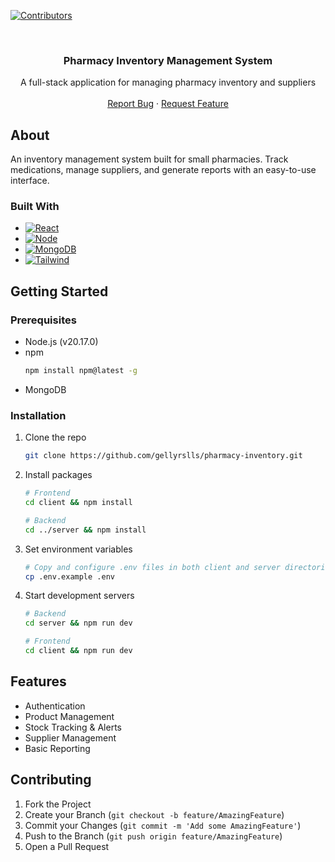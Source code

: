 <a name="readme-top"></a>

[![Contributors][contributors-shield]][contributors-url]

<br />
<div align="center">
  <h3 align="center">Pharmacy Inventory Management System</h3>

  <p align="center">
    A full-stack application for managing pharmacy inventory and suppliers
    <br />
    <br />
    <a href="https://github.com/gellyrslls/pharmacy-inventory/issues">Report Bug</a>
    ·
    <a href="https://github.com/gellyrslls/pharmacy-inventory/issues">Request Feature</a>
  </p>
</div>

## About

An inventory management system built for small pharmacies. Track medications, manage suppliers, and generate reports with an easy-to-use interface.

### Built With

* [![React][React.js]][React-url]
* [![Node][Node.js]][Node-url]
* [![MongoDB][MongoDB]][MongoDB-url]
* [![Tailwind][Tailwind-css]][Tailwind-url]

## Getting Started

### Prerequisites

* Node.js (v20.17.0)
* npm
  ```sh
  npm install npm@latest -g
  ```
* MongoDB

### Installation

1. Clone the repo
   ```sh
   git clone https://github.com/gellyrslls/pharmacy-inventory.git
   ```
2. Install packages
   ```sh
   # Frontend
   cd client && npm install

   # Backend
   cd ../server && npm install
   ```
3. Set environment variables
   ```sh
   # Copy and configure .env files in both client and server directories
   cp .env.example .env
   ```
4. Start development servers
   ```sh
   # Backend
   cd server && npm run dev

   # Frontend
   cd client && npm run dev
   ```

## Features

- Authentication
- Product Management
- Stock Tracking & Alerts
- Supplier Management
- Basic Reporting

## Contributing

1. Fork the Project
2. Create your Branch (`git checkout -b feature/AmazingFeature`)
3. Commit your Changes (`git commit -m 'Add some AmazingFeature'`)
4. Push to the Branch (`git push origin feature/AmazingFeature`)
5. Open a Pull Request


<!-- MARKDOWN LINKS & IMAGES -->
[contributors-shield]: https://img.shields.io/github/contributors/gellyrslls/pharmacy-inventory.svg?style=for-the-badge
[contributors-url]: https://github.com/gellyrslls/pharmacy-inventory/graphs/contributors
[license-shield]: https://img.shields.io/github/license/gellyrslls/pharmacy-inventory.svg?style=for-the-badge
[license-url]: https://github.com/gellyrslls/pharmacy-inventory/blob/master/LICENSE
[React.js]: https://img.shields.io/badge/React-20232A?style=for-the-badge&logo=react&logoColor=61DAFB
[React-url]: https://reactjs.org/
[Node.js]: https://img.shields.io/badge/node.js-6DA55F?style=for-the-badge&logo=node.js&logoColor=white
[Node-url]: https://nodejs.org/
[MongoDB]: https://img.shields.io/badge/MongoDB-%234ea94b.svg?style=for-the-badge&logo=mongodb&logoColor=white
[MongoDB-url]: https://www.mongodb.com/
[Tailwind-css]: https://img.shields.io/badge/tailwindcss-%2338B2AC.svg?style=for-the-badge&logo=tailwind-css&logoColor=white
[Tailwind-url]: https://tailwindcss.com/